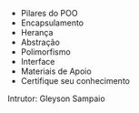 
- Pilares do POO
- Encapsulamento
- Herança
- Abstração
- Polimorfismo
- Interface
- Materiais de Apoio
- Certifique seu conhecimento

Intrutor: Gleyson Sampaio